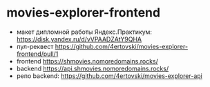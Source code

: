 # movies-explorer-frontend

* макет дипломной работы Яндекс.Практикум: https://disk.yandex.ru/d/vVPAADZAtY9QHA
* пул-реквест https://github.com/4ertovski/movies-explorer-frontend/pull/1
* frontend https://shmovies.nomoredomains.rocks/
* backend https://api.shmovies.nomoredomains.rocks/
* репо backend: https://github.com/4ertovski/movies-explorer-api
